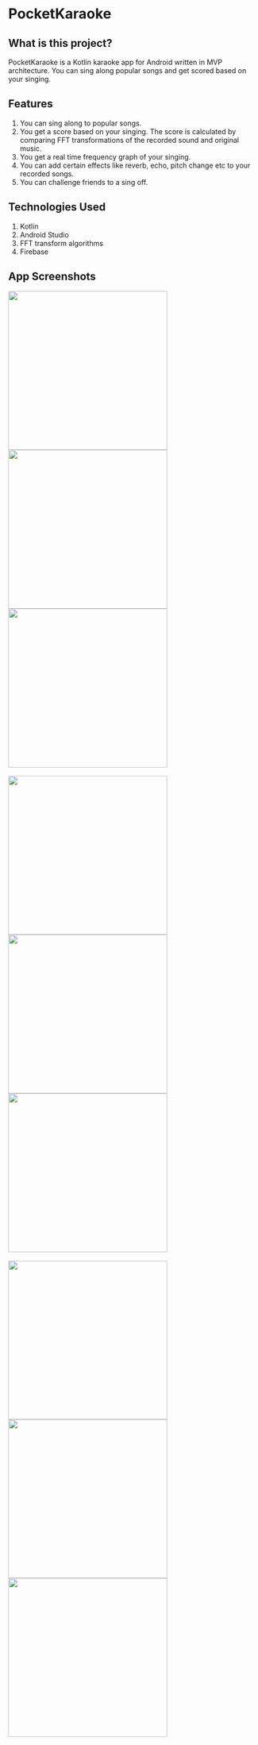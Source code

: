 # PocketKaraoke

## What is this project?

PocketKaraoke is a Kotlin karaoke app for Android written in MVP architecture.
You can sing along popular songs and get scored based on your singing.

## Features

1. You can sing along to popular songs.
2. You get a score based on your singing. The score is calculated by comparing FFT transformations of the recorded sound and original music.
3. You get a real time frequency graph of your singing. 
4. You can add certain effects like reverb, echo, pitch change etc to your recorded songs.
5. You can challenge friends to a sing off.

## Technologies Used

1. Kotlin
2. Android Studio
3. FFT transform algorithms
4. Firebase

## App Screenshots

<img src="https://raw.githubusercontent.com/FuSan21/PocketKaraoke/main/AppScreenshots/1.png" width="320"><img src="https://raw.githubusercontent.com/FuSan21/PocketKaraoke/main/AppScreenshots/2.png" width="320"><img src="https://raw.githubusercontent.com/FuSan21/PocketKaraoke/main/AppScreenshots/3.png" width="320">
\
\
<img src="https://raw.githubusercontent.com/FuSan21/PocketKaraoke/main/AppScreenshots/4.png" width="320"><img src="https://raw.githubusercontent.com/FuSan21/PocketKaraoke/main/AppScreenshots/5.png" width="320"><img src="https://raw.githubusercontent.com/FuSan21/PocketKaraoke/main/AppScreenshots/6.png" width="320">
\
\
<img src="https://raw.githubusercontent.com/FuSan21/PocketKaraoke/main/AppScreenshots/7.png" width="320"><img src="https://raw.githubusercontent.com/FuSan21/PocketKaraoke/main/AppScreenshots/8.png" width="320"><img src="https://raw.githubusercontent.com/FuSan21/PocketKaraoke/main/AppScreenshots/9.png" width="320">
